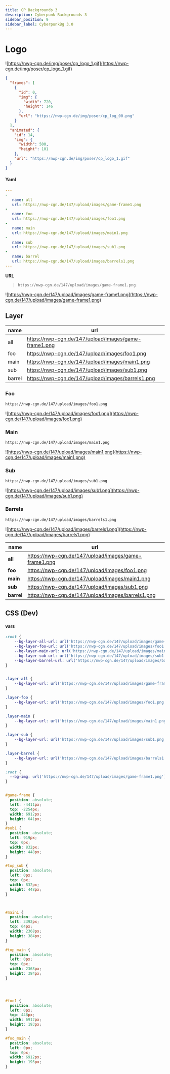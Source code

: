 ```yaml
---
title: CP Backgrounds 3
description: Cyberpunk Backgrounds 3
sidebar_position: 9
sidebar_label: CyberpunkBg 3.0
---
```


# Logo


![https://nwp-cgn.de/img/poser/cp_logo_1.gif](https://nwp-cgn.de/img/poser/cp_logo_1.gif)

```json title="logo.json"
{
  "frames": [
    {
      "id": 0,
      "img": {
        "width": 720,
        "height": 146
      },
      "url": "https://nwp-cgn.de/img/poser/cp_log_00.png"
    }
  ],
  "animated": {
    "id": 14,
    "img": {
      "width": 500,
      "height": 101
    },
    "url": "https://nwp-cgn.de/img/poser/cp_logo_1.gif"
  }
}
```



#### Yaml

```yaml title="data.yaml"
---
-
   name: all
   url: https://nwp-cgn.de/147/upload/images/game-frame1.png
-
   name: foo
   url: https://nwp-cgn.de/147/upload/images/foo1.png
-
   name: main
   url: https://nwp-cgn.de/147/upload/images/main1.png
-
   name: sub
   url: https://nwp-cgn.de/147/upload/images/sub1.png
-
   name: barrel
   url: https://nwp-cgn.de/147/upload/images/barrels1.png
---
```


**URL**

> `https://nwp-cgn.de/147/upload/images/game-frame1.png`

![https://nwp-cgn.de/147/upload/images/game-frame1.png](https://nwp-cgn.de/147/upload/images/game-frame1.png)

## Layer

 name   | url                                                  
--------|------------------------------------------------------
 all    | https://nwp-cgn.de/147/upload/images/game-frame1.png 
 foo    | https://nwp-cgn.de/147/upload/images/foo1.png        
 main   | https://nwp-cgn.de/147/upload/images/main1.png       
 sub    | https://nwp-cgn.de/147/upload/images/sub1.png        
 barrel | https://nwp-cgn.de/147/upload/images/barrels1.png    



### Foo

`https://nwp-cgn.de/147/upload/images/foo1.png`


![https://nwp-cgn.de/147/upload/images/foo1.png](https://nwp-cgn.de/147/upload/images/foo1.png)


### Main

`https://nwp-cgn.de/147/upload/images/main1.png`

![https://nwp-cgn.de/147/upload/images/main1.png](https://nwp-cgn.de/147/upload/images/main1.png)


### Sub

`https://nwp-cgn.de/147/upload/images/sub1.png`

![https://nwp-cgn.de/147/upload/images/sub1.png](https://nwp-cgn.de/147/upload/images/sub1.png)


### Barrels

`https://nwp-cgn.de/147/upload/images/barrels1.png`


![https://nwp-cgn.de/147/upload/images/barrels1.png](https://nwp-cgn.de/147/upload/images/barrels1.png)


| **name**   | **url**                                              |
|------------|------------------------------------------------------|
| **all**    | https://nwp-cgn.de/147/upload/images/game-frame1.png |
| **foo**    | https://nwp-cgn.de/147/upload/images/foo1.png        |
| **main**   | https://nwp-cgn.de/147/upload/images/main1.png       |
| **sub**    | https://nwp-cgn.de/147/upload/images/sub1.png        |
| **barrel** | https://nwp-cgn.de/147/upload/images/barrels1.png    |


## CSS (Dev)


#### vars

```css title="_vars.css"
:root {
    --bg-layer-all-url: url('https://nwp-cgn.de/147/upload/images/game-frame1.png');
    --bg-layer-foo-url: url('https://nwp-cgn.de/147/upload/images/foo1.png');
    --bg-layer-main-url: url('https://nwp-cgn.de/147/upload/images/main1.png');
    --bg-layer-sub-url: url('https://nwp-cgn.de/147/upload/images/sub1.png');
    --bg-layer-barrel-url: url('https://nwp-cgn.de/147/upload/images/barrels1.png');
}


.layer-all {
    --bg-layer-url: url('https://nwp-cgn.de/147/upload/images/game-frame1.png');
}

.layer-foo {
    --bg-layer-url: url('https://nwp-cgn.de/147/upload/images/foo1.png');
}

.layer-main {
    --bg-layer-url: url('https://nwp-cgn.de/147/upload/images/main1.png');
}

.layer-sub {
    --bg-layer-url: url('https://nwp-cgn.de/147/upload/images/sub1.png');
}

.layer-barrel {
    --bg-layer-url: url('https://nwp-cgn.de/147/upload/images/barrels1.png');
}
```



```css title="style.css"
:root {
  --bg-img: url('https://nwp-cgn.de/147/upload/images/game-frame1.png');
}


#game-frame {
  position: absolute;
  left: -4411px;
  top: -2254px;
  width: 6912px;
  height: 641px;
}
#sub1 {
  position: absolute;
  left: 919px;
  top: 0px;
  width: 832px;
  height: 448px;
}

#top_sub {
  position: absolute;
  left: 0px;
  top: 0px;
  width: 832px;
  height: 448px;
}



#main1 {
  position: absolute;
  left: 3392px;
  top: 64px;
  width: 2368px;
  height: 384px;
}

#top_main {
  position: absolute;
  left: 0px;
  top: 0px;
  width: 2368px;
  height: 384px;
}




#foo1 {
  position: absolute;
  left: 0px;
  top: 448px;
  width: 6912px;
  height: 193px;
}

#foo_main {
  position: absolute;
  left: 0px;
  top: 0px;
  width: 6912px;
  height: 193px;
}
```

